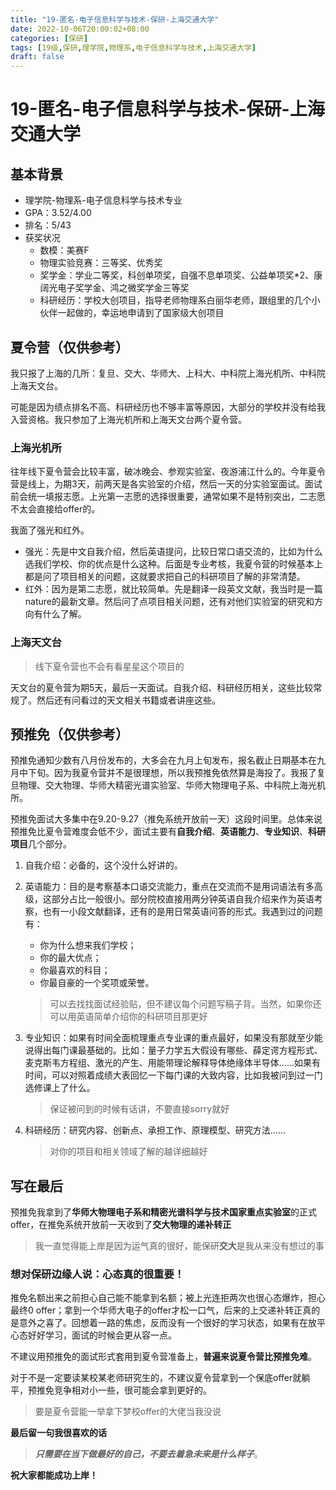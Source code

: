 ```yaml
---
title: "19-匿名-电子信息科学与技术-保研-上海交通大学"
date: 2022-10-06T20:00:02+08:00
categories: [保研]
tags: [19级,保研,理学院,物理系,电子信息科学与技术,上海交通大学]
draft: false
---
```


# 19-匿名-电子信息科学与技术-保研-上海交通大学

## 基本背景

- 理学院-物理系-电子信息科学与技术专业
- GPA：3.52/4.00
- 排名：5/43
- 获奖状况
  - 数模：美赛F 
  - 物理实验竞赛：三等奖、优秀奖
  - 奖学金：学业二等奖，科创单项奖，自强不息单项奖、公益单项奖*2、康阔光电子奖学金、鸿之微奖学金三等奖
  - 科研经历：学校大创项目，指导老师物理系白丽华老师，跟组里的几个小伙伴一起做的，幸运地申请到了国家级大创项目


## 夏令营（仅供参考）

我只报了上海的几所：复旦、交大、华师大、上科大、中科院上海光机所、中科院上海天文台。

可能是因为绩点排名不高、科研经历也不够丰富等原因，大部分的学校并没有给我入营资格。我只参加了上海光机所和上海天文台两个夏令营。

### 上海光机所
往年线下夏令营会比较丰富，破冰晚会、参观实验室、夜游浦江什么的。今年夏令营是线上，为期3天，前两天是各实验室的介绍，然后一天的分实验室面试。面试前会统一填报志愿。上光第一志愿的选择很重要，通常如果不是特别突出，二志愿不太会直接给offer的。

我面了强光和红外。
- 强光：先是中文自我介绍，然后英语提问，比较日常口语交流的，比如为什么选我们学校、你的优点是什么这种。后面是专业考核，我夏令营的时候基本上都是问了项目相关的问题，这就要求把自己的科研项目了解的非常清楚。
- 红外：因为是第二志愿，就比较简单。先是翻译一段英文文献，我当时是一篇nature的最新文章。然后问了点项目相关问题，还有对他们实验室的研究和方向有什么了解。

### 上海天文台
> 线下夏令营也不会有看星星这个项目的
 
天文台的夏令营为期5天，最后一天面试。自我介绍、科研经历相关，这些比较常规了。然后还有问看过的天文相关书籍或者讲座这些。


## 预推免（仅供参考）
预推免通知少数有八月份发布的，大多会在九月上旬发布，报名截止日期基本在九月中下旬。因为我夏令营并不是很理想，所以我预推免依然算是海投了。我报了复旦物理、交大物理、华师大精密光谱实验室、华师大物理电子系、中科院上海光机所。

预推免面试大多集中在9.20-9.27（推免系统开放前一天）这段时间里。总体来说预推免比夏令营难度会低不少，面试主要有**自我介绍**、**英语能力**、**专业知识**、**科研项目**几个部分。
1. 自我介绍：必备的，这个没什么好讲的。
2. 英语能力：目的是考察基本口语交流能力，重点在交流而不是用词语法有多高级，这部分占比一般很小。部分院校直接用两分钟英语自我介绍来作为英语考察，也有一小段文献翻译，还有的是用日常英语问答的形式。我遇到过的问题有：
   - 你为什么想来我们学校；
   - 你的最大优点；
   - 你最喜欢的科目；
   - 你最自豪的一个奖项或荣誉。

   > 可以去找找面试经验贴，但不建议每个问题写稿子背。当然，如果你还可以用英语简单介绍你的科研项目那更好
3. 专业知识：如果有时间全面梳理重点专业课的重点最好，如果没有那就至少能说得出每门课最基础的。比如：量子力学五大假设有哪些、薛定谔方程形式、麦克斯韦方程组、激光的产生、用能带理论解释导体绝缘体半导体……如果有时间，可以对照着成绩大表回忆一下每门课的大致内容，比如我被问到过一门选修课上了什么。
   > 保证被问到的时候有话讲，不要直接sorry就好
4. 科研经历：研究内容、创新点、承担工作、原理模型、研究方法……
   > 对你的项目和相关领域了解的越详细越好


## 写在最后

预推免我拿到了**华师大物理电子系和精密光谱科学与技术国家重点实验室**的正式offer，在推免系统开放前一天收到了**交大物理的递补转正**
> 我一直觉得能上岸是因为运气真的很好，能保研**交大**是我从来没有想过的事

### 想对保研边缘人说：**心态真的很重要**！
推免名额出来之前担心自己能不能拿到名额；被上光连拒两次也很心态爆炸，担心最终0 offer；拿到一个华师大电子的offer才松一口气，后来的上交递补转正真的是意外之喜了。回想着一路的焦虑，反而没有一个很好的学习状态，如果有在放平心态好好学习，面试的时候会更从容一点。

不建议用预推免的面试形式套用到夏令营准备上，**普遍来说夏令营比预推免难**。

对于不是一定要读某校某老师研究生的，不建议夏令营拿到一个保底offer就躺平，预推免竞争相对小一些，很可能会拿到更好的。
> 要是夏令营能一举拿下梦校offer的大佬当我没说

 **最后留一句我很喜欢的话**

> _**只需要在当下做最好的自己，不要去着急未来是什么样子**_。

**祝大家都能成功上岸！**
